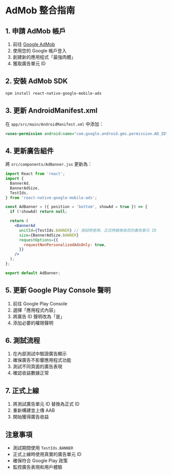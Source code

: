 # AdMob 整合指南

## 1. 申請 AdMob 帳戶

1. 前往 [Google AdMob](https://admob.google.com/)
2. 使用您的 Google 帳戶登入
3. 創建新的應用程式「最強肉體」
4. 獲取廣告單元 ID

## 2. 安裝 AdMob SDK

```bash
npm install react-native-google-mobile-ads
```

## 3. 更新 AndroidManifest.xml

在 `app/src/main/AndroidManifest.xml` 中添加：

```xml
<uses-permission android:name="com.google.android.gms.permission.AD_ID" />
```

## 4. 更新廣告組件

將 `src/components/AdBanner.jsx` 更新為：

```jsx
import React from 'react';
import {
  BannerAd,
  BannerAdSize,
  TestIds,
} from 'react-native-google-mobile-ads';

const AdBanner = ({ position = 'bottom', showAd = true }) => {
  if (!showAd) return null;

  return (
    <BannerAd
      unitId={TestIds.BANNER} // 測試時使用，正式時替換為您的廣告單元 ID
      size={BannerAdSize.BANNER}
      requestOptions={{
        requestNonPersonalizedAdsOnly: true,
      }}
    />
  );
};

export default AdBanner;
```

## 5. 更新 Google Play Console 聲明

1. 前往 Google Play Console
2. 選擇「應用程式內容」
3. 將廣告 ID 聲明改為「是」
4. 添加必要的權限聲明

## 6. 測試流程

1. 在內部測試中驗證廣告顯示
2. 確保廣告不影響應用程式功能
3. 測試不同頁面的廣告表現
4. 確認收益數據正常

## 7. 正式上線

1. 將測試廣告單元 ID 替換為正式 ID
2. 重新構建並上傳 AAB
3. 開始獲得廣告收益

## 注意事項

- 測試期間使用 `TestIds.BANNER`
- 正式上線時使用真實的廣告單元 ID
- 確保符合 Google Play 政策
- 監控廣告表現和用戶體驗
